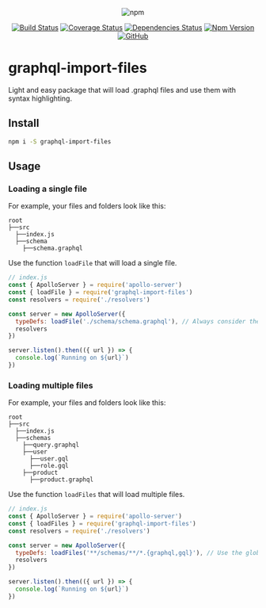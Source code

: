<div align="center">

![npm](https://img.shields.io/npm/dy/graphql-import-files?color=%2303a1fc&style=for-the-badge)

</div>

<div align="center">

[![Build Status](https://travis-ci.com/tiago154/graphql-import-files.svg?branch=master)](https://travis-ci.com/tiago154/graphql-import-files)
[![Coverage Status](https://coveralls.io/repos/github/tiago154/graphql-import-files/badge.svg)](https://coveralls.io/github/tiago154/graphql-import-files)
[![Dependencies Status](https://david-dm.org/tiago154/graphql-import-files/status.svg)](https://david-dm.org/tiago154/graphql-import-files)
[![Npm Version](https://img.shields.io/npm/v/graphql-import-files.svg)](https://www.npmjs.com/package/graphql-import-files)
[![GitHub](https://img.shields.io/github/license/mashape/apistatus.svg)](https://github.com/tiago154/graphql-import-files)

</div>

# graphql-import-files
Light and easy package that will load .graphql files and use them with syntax highlighting.

## Install

```sh
npm i -S graphql-import-files
```

## Usage

### Loading a single file

For example, your files and folders look like this:

```
root
├──src
  ├──index.js
  ├──schema
    ├──schema.graphql
```
Use the function ``loadFile`` that will load a single file.

```js
// index.js
const { ApolloServer } = require('apollo-server')
const { loadFile } = require('graphql-import-files')
const resolvers = require('./resolvers')

const server = new ApolloServer({
  typeDefs: loadFile('./schema/schema.graphql'), // Always consider the path at the root of the project
  resolvers
})

server.listen().then(({ url }) => {
  console.log(`Running on ${url}`)
})
```

### Loading multiple files

For example, your files and folders look like this:

```
root
├──src
  ├──index.js
  ├──schemas
    ├──query.graphql
    ├──user
      ├──user.gql
      ├──role.gql
    ├──product
      ├──product.graphql
```

Use the function ``loadFiles`` that will load multiple files.

```js
// index.js
const { ApolloServer } = require('apollo-server')
const { loadFiles } = require('graphql-import-files')
const resolvers = require('./resolvers')

const server = new ApolloServer({
  typeDefs: loadFiles('**/schemas/**/*.{graphql,gql}'), // Use the glob pattern to find multiple files
  resolvers
})

server.listen().then(({ url }) => {
  console.log(`Running on ${url}`)
})
```

